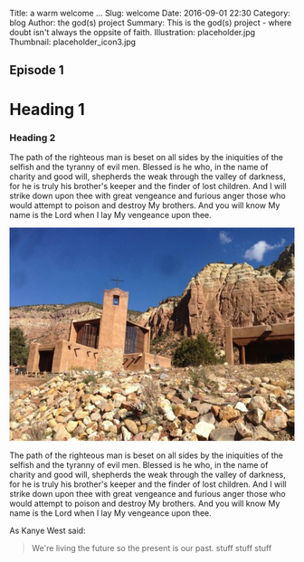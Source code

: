 Title: a warm welcome ...
Slug: welcome
Date: 2016-09-01 22:30
Category: blog
Author: the god(s) project
Summary: This is the god(s) project - where doubt isn't always the oppsite of faith.
Illustration: placeholder.jpg
Thumbnail: placeholder_icon3.jpg

## Episode 1
# Heading 1
### Heading 2

The path of the righteous man is beset on all sides by the iniquities of the selfish and the tyranny of evil men. Blessed is he who, in the name of charity and good will, shepherds the weak through the valley of darkness, for he is truly his brother's keeper and the finder of lost children. And I will strike down upon thee with great vengeance and furious anger those who would attempt to poison and destroy My brothers. And you will know My name is the Lord when I lay My vengeance upon thee.

![](images/monastery-of-christ-in.jpg)

The path of the righteous man is beset on all sides by the iniquities of the selfish and the tyranny of evil men. Blessed is he who, in the name of charity and good will, shepherds the weak through the valley of darkness, for he is truly his brother's keeper and the finder of lost children. And I will strike down upon thee with great vengeance and furious anger those who would attempt to poison and destroy My brothers. And you will know My name is the Lord when I lay My vengeance upon thee.

As Kanye West said:
> We're living the future so
> the present is our past.
> stuff stuff stuff
